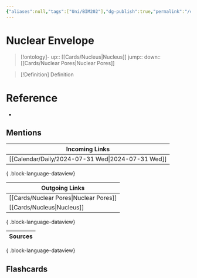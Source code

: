 ```yaml
---
{"aliases":null,"tags":["Uni/BIM202"],"dg-publish":true,"permalink":"/cards/nuclear-envelope/","dgPassFrontmatter":true}
---
```


# Nuclear Envelope

> [!ontology]-
> up:: [[Cards/Nucleus\|Nucleus]]
> jump:: 
> down:: [[Cards/Nuclear Pores\|Nuclear Pores]]

> [!Definition] Definition

# Reference

- 

## Mentions

| Incoming Links                                       |
| ---------------------------------------------------- |
| [[Calendar/Daily/2024-07-31 Wed\|2024-07-31 Wed]] |

{ .block-language-dataview}

| Outgoing Links                            |
| ----------------------------------------- |
| [[Cards/Nuclear Pores\|Nuclear Pores]] |
| [[Cards/Nucleus\|Nucleus]]             |

{ .block-language-dataview}

| Sources |
| ------- |

{ .block-language-dataview}

## Flashcards